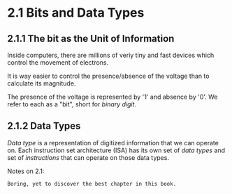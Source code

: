 # 2.1 Bits and Data Types

## 2.1.1 The bit as the Unit of Information

Inside computers, there are millions of veriy tiny and fast devices which control the movement of electrons. 

It is way easier to control the presence/absence of the voltage than to calculate its magnitude.

The presence of the voltage is represented by '1' and absence by '0'. We refer to each as a "bit", short for <i>binary digit</i>.

## 2.1.2 Data Types

*Data type* is a representation of digitized information that we can operate on. Each instruction set architecture (ISA) has its own set of *data types* and set of *instructions* that can operate on those data types.

Notes on 2.1:

`Boring, yet to discover the best chapter in this book.`